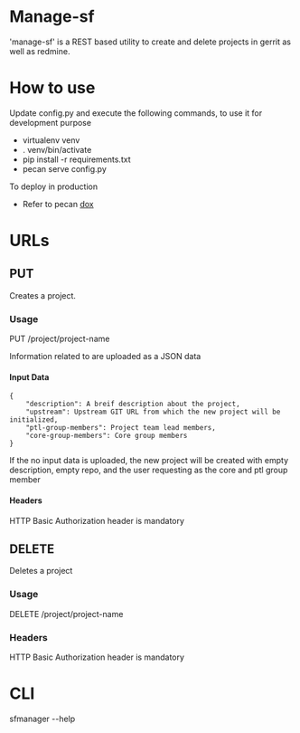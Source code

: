 # Manage-sf
'manage-sf' is a REST based utility to create and delete projects in gerrit as well as redmine.

# How to use

Update config.py and execute the following commands, to use it for development purpose

* virtualenv venv
* . venv/bin/activate
* pip install -r requirements.txt
* pecan serve config.py

To deploy in production

* Refer to pecan [dox](http://pecan.readthedocs.org/en/latest/deployment.html#deployment)

# URLs

## PUT
Creates a project.

### Usage
PUT /project/project-name

Information related to <project-name> are uploaded as a JSON data

#### Input Data

    {
        "description": A breif description about the project,
        "upstream": Upstream GIT URL from which the new project will be initialized,
        "ptl-group-members": Project team lead members,
        "core-group-members": Core group members
    }

If the no input data is uploaded, the new project will be created with empty description, empty repo, and the user requesting as the core and ptl group member

#### Headers
HTTP Basic Authorization header is mandatory

## DELETE
Deletes a project

### Usage
DELETE /project/project-name

### Headers 
HTTP Basic Authorization header is mandatory

# CLI

sfmanager --help
